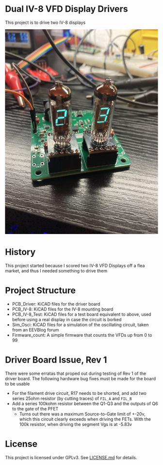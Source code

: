 # Dual IV-8 VFD Display Drivers

This project is to drive two IV-8 displays

![Image of board, 2024-12-21](.misc/image0.jpeg)

# History

This project started because I scored two IV-8 VFD Displays off a flea market, and thus I needed something to drive them

# Project Structure
- PCB_Driver: KiCAD files for the driver board
- PCB_IV-8: KiCAD files for the IV-8 mounting board
- PCB_IV-8_Test: KiCAD files for a test board equivalent to above, used before using a real display in case the circuit is borked
- Sim_Osci: KiCAD files for a simulation of the oscillating circuit, taken from an EEVBlog forum
- Firmware_count: A simple firmware that counts the VFDs up from 0 to 99

# Driver Board Issue, Rev 1
There were some erratas that proped out during testing of Rev 1 of the driver board. The following hardware bug fixes must be made for the board to be usable
- For the filament drive circuit, R17 needs to be shorted, and add two series 25ohm resistor (by cutting traces) of `FIL_A` and `FIL_B`
- Add a series 100kohm resistor between the Q1-Q3 and the outputs of Q6 to the gate of the PFET
    - Turns out there was a maximum Source-to-Gate limit of +-20v, which this circuit clearly exceeds when driving the FETs. With the 100k resistor, when driving the segment Vgs is at -5.83v

# License
This project is licensed under GPLv3. See [LICENSE.md](LICENSE.md) for details.
